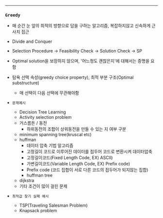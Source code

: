 
---------------------------------------
### `Greedy`
  - 매 순간 눈 앞의 최적의 방향으로 답을 구하는 알고리즘, 복잡하지않고 신속하게 근사치 접근
  - Divide and Conquer
  - Selection Procedure -> Feasibility Check -> Solution Check -> SP
  - Optimal solution을 보장하지 않으며, '어느정도 괜찮은지'에 대해서는 증명을 요함
  - 탐욕 선택 속성(greedy choice property), 최적 부분 구조(Optimal substructure)
    - 매 선택이 다음 선택에 무관해야함
  - `문제예시`
    - Decision Tree Learning
    - Activity selection problem
    - 거스름돈 / 동전
      - 하위동전의 조합이 상위동전을 만들 수 있는 지 여부 구분 
    - minimum spanning tree(kruscal etc)
    - huffman
      - 데이터 압축 기법 알고리즘
      - 고정길이 코드로 이루어진 데이터를 접두어 코드로 변환시켜 데이터압축
      - 고정길이코드(Fixed Length Code, EX) ASCII)
      - 가변길이코드(Variable Length Code, EX) Prefix code)
      - Prefix code (코드 집합이 서로 다른 코드의 접두어가 되지않는 집합)
      - huffman tree
    - dijkstra
    - 기타 조건이 많이 걸린 문제

  - `최적값 찾기 실패 예시`
    - TSP(Traveling Salesman Problem)
    - Knapsack problem
 

